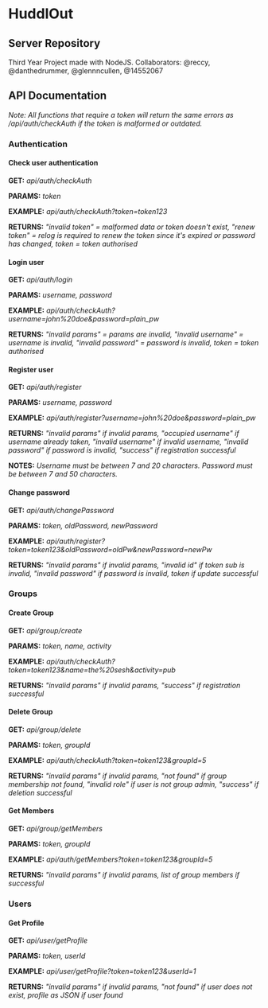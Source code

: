 # HuddlOut
## Server Repository
Third Year Project made with NodeJS.
Collaborators: @reccy, @danthedrummer, @glennncullen, @14552067



## API Documentation

*Note: All functions that require a token will return the same errors as /api/auth/checkAuth if the token is malformed or outdated.*

### Authentication
#### Check user authentication

**GET:** *api/auth/checkAuth*

**PARAMS:** *token*

**EXAMPLE:** *api/auth/checkAuth?token=token123*

**RETURNS:** *"invalid token" = malformed data or token doesn't exist, "renew token" = relog is required to renew the token since it's expired or password has changed, token = token authorised*

#### Login user

**GET:** *api/auth/login*

**PARAMS:** *username, password*

**EXAMPLE:** *api/auth/checkAuth?username=john%20doe&password=plain_pw*

**RETURNS:** *"invalid params" = params are invalid, "invalid username" = username is invalid, "invalid password" = password is invalid, token = token authorised*

#### Register user

**GET:** *api/auth/register*

**PARAMS:** *username, password*

**EXAMPLE:** *api/auth/register?username=john%20doe&password=plain_pw*

**RETURNS:** *"invalid params" if invalid params, "occupied username" if username already taken, "invalid username" if invalid username, "invalid password" if password is invalid, "success" if registration successful*

**NOTES:** *Username must be between 7 and 20 characters. Password must be between 7 and 50 characters.*

#### Change password

**GET:** *api/auth/changePassword*

**PARAMS:** *token, oldPassword, newPassword*

**EXAMPLE:** *api/auth/register?token=token123&oldPassword=oldPw&newPassword=newPw*

**RETURNS:** *"invalid params" if invalid params, "invalid id" if token sub is invalid, "invalid password" if password is invalid, token if update successful*

### Groups
#### Create Group

**GET:** *api/group/create*

**PARAMS:** *token, name, activity*

**EXAMPLE:** *api/auth/checkAuth?token=token123&name=the%20sesh&activity=pub*

**RETURNS:** *"invalid params" if invalid params, "success" if registration successful*

#### Delete Group

**GET:** *api/group/delete*

**PARAMS:** *token, groupId*

**EXAMPLE:** *api/auth/checkAuth?token=token123&groupId=5*

**RETURNS:** *"invalid params" if invalid params, "not found" if group membership not found, "invalid role" if user is not group admin, "success" if deletion successful*

#### Get Members

**GET:** *api/group/getMembers*

**PARAMS:** *token, groupId*

**EXAMPLE:** *api/auth/getMembers?token=token123&groupId=5*

**RETURNS:** *"invalid params" if invalid params, list of group members if successful*

### Users
#### Get Profile

**GET:** *api/user/getProfile*

**PARAMS:** *token, userId*

**EXAMPLE:** *api/user/getProfile?token=token123&userId=1*

**RETURNS:** *"invalid params" if invalid params, "not found" if user does not exist, profile as JSON if user found*